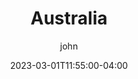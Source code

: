---
date: 2023-03-01T11:55:00-04:00
title: "Australia"
ab: "ASTL"
seo_title: "Contact Australia Senators and Member of parliament"
description: Contact Australia representatives
author: john
url: /australia/
flag:
weight: 1
layout: country
---
